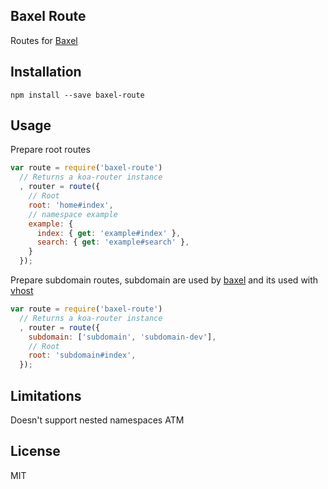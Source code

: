 Baxel Route
---

Routes for [Baxel](http://github.com/norman784/baxel)

Installation
---

```
npm install --save baxel-route
```

Usage
---

Prepare root routes

```javascript
var route = require('baxel-route')
  // Returns a koa-router instance
  , router = route({
    // Root
    root: 'home#index',
    // namespace example
    example: {
      index: { get: 'example#index' },
      search: { get: 'example#search' },
    }
  });
```

Prepare subdomain routes, subdomain are used by [baxel](http://github.com/norman784/baxel) and its used with [vhost](https://github.com/Treri/koa-vhost)

```javascript
var route = require('baxel-route')
  // Returns a koa-router instance
  , router = route({
    subdomain: ['subdomain', 'subdomain-dev'],
    // Root
    root: 'subdomain#index',
  });
```

Limitations
---

Doesn't support nested namespaces ATM

License
---

MIT
